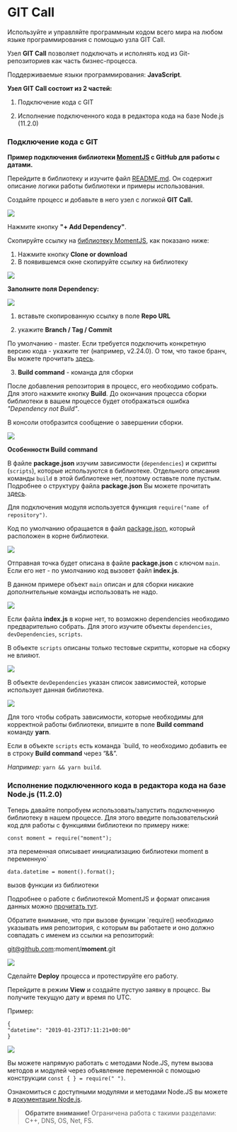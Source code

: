 # GIT Call

Используйте и управляйте программным кодом всего мира на любом языке программирования с помощью узла GIT Call.

Узел **GIT Call** позволяет подключать и исполнять код из Git-репозиториев как часть бизнес-процесса.



Поддерживаемые языки программирования: **JavaScript**.



**Узел GIT Call состоит из 2 частей:**

1. Подключение кода с GIT

2. Исполнение подключенного кода в редактора кода на базе Node.js (11.2.0)




### Подключение кода с GIT

**Пример подключения библиотеки [MomentJS](https://github.com/moment/moment) с GitHub для работы с датами.**

Перейдите в библиотеку и изучите файл [README.md](https://github.com/moment/moment/blob/develop/README.md). Он содержит описание логики работы библиотеки и примеры использования.



Создайте процесс и добавьте в него узел с логикой **GIT Call.**

![](../img/git_call/add_dep.png)

Нажмите кнопку **"+ Add Dependency"**.



Скопируйте ссылку на [библиотеку MomentJS](https://github.com/moment/moment), как показано ниже:

1. Нажмите кнопку **Clone or download**
2. В появившемся окне скопируйте ссылку на библиотеку

![](../img/git_call/copy_url.png)

**Заполните поля Dependency:**

![](../img/git_call/dep_fields.png)

1. вставьте скопированную ссылку в поле **Repo URL**

2. укажите **Branch / Tag / Commit**

По умолчанию - master. Если требуется подключить конкретную версию кода - укажите тег (например, v2.24.0). О том, что такое бранч, Вы можете прочитать [здесь](https://git-scm.com/book/en/v1/Git-Branching-What-a-Branch-Is).

3. **Build command** - команда для сборки

После добавления репозитория в процесс, его необходимо собрать. Для этого нажмите кнопку **Build**. До окончания процесса сборки библиотеки в вашем процессе будет отображаться ошибка *"Dependency not Build"*.

В консоли отобразится сообщение о завершении сборки.

![](../img/git_call/build_dep.gif)

**Особенности Build command**

В файле **package.json** изучим зависимости (`dependencies`) и скрипты (`scripts`), которые используются в библиотеке. Отдельного описания команды `build` в этой библиотеке нет, поэтому оставьте поле пустым. Подробнее о структуру файла **package.json** Вы можете прочитать [здесь](https://docs.npmjs.com/files/package.json).

Для подключения модуля используется функция `require("name of repository")`.

Код по умолчанию обращается в файл [package.json](https://github.com/moment/moment/blob/develop/package.json), который расположен в корне библиотеки.

![](../img/git_call/package_json.png)

Отправная точка будет описана в файле **package.json** с ключом `main`. Если его нет - по умолчанию код вызовет файл **index.js**.



В данном примере объект `main` описан и для сборки никакие дополнительные команды использовать не надо.

![](../img/git_call/main.png)

Если файла **index.js** в корне нет, то возможно dependencies необходимо предварительно собрать. Для этого изучите объекты `dependencies`, `devDependencies`, `scripts`.

В объекте `scripts` описаны только тестовые скрипты, которые на сборку не влияют.

![](../img/git_call/scripts.png)


В объекте `devDependencies` указан список зависимостей, которые использует данная библиотека.

![](../img/git_call/dev_Deps.png)

Для того чтобы собрать зависимости, которые необходимы для корректной работы библиотеки, впишите в поле **Build command** команду **yarn**.



Если в объекте `scripts` есть команда `build, то необходимо добавить ее в строку **Build command** через “&&”.

*Например:* `yarn && yarn build`.


### Исполнение подключенного кода в редактора кода на базе Node.js (11.2.0)

Теперь давайте попробуем использовать/запустить подключенную библиотеку в нашем процессе. Для этого введите пользовательский код для работы с функциями библиотеки по примеру ниже:

```
const moment = require("moment");
```

эта переменная описывает инициализацию библиотеки moment в переменную`

```
data.datetime = moment().format();
```
вызов функции из библиотеки



Подробнее о работе с библиотекой MomentJS и формат описания данных можно [прочитать тут](http://momentjs.com).

Обратите внимание, что при вызове функции `require() необходимо указывать имя репозитория, с которым вы работаете и оно должно совпадать с именем из ссылки на репозиторий:

git@github.com:moment/**moment**.git

![](../img/git_call/dep_name.png)

Сделайте **Deploy** процесса и протестируйте его работу.

Перейдите в режим **View** и создайте пустую заявку в процесс. Вы получите текущую дату и время по UTC.

Пример:

```
{
"datetime": "2019-01-23T17:11:21+00:00"
}
```

![](../img/git_call/moment_example.gif)

Вы можете напрямую работать с методами Node.JS, путем вызова методов и модулей через объявление переменной с помощью конструкции `const { } = require(" ")`.

Ознакомиться с доступными модулями и методами Node.JS вы можете в [документации Node.js](https://nodejs.org/api/assert.html).


> **Обратите внимание!** Ограничена работа с такими разделами: C++, DNS, OS, Net, FS.